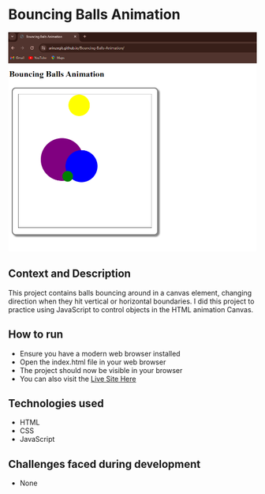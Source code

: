 # Bouncing Balls Animation

![](assets/BouncingBallScreenshot.PNG)

## Context and Description

This project contains balls bouncing around in a canvas element, changing direction when they hit vertical or horizontal boundaries. I did this project to practice using JavaScript to control objects in the HTML animation Canvas.

## How to run

- Ensure you have a modern web browser installed
- Open the index.html file in your web browser
- The project should now be visible in your browser
- You can also visit the [Live Site Here](https://arinzegit.github.io/Bouncing-Balls-Animation/)

## Technologies used

- HTML
- CSS
- JavaScript

## Challenges faced during development

- None
